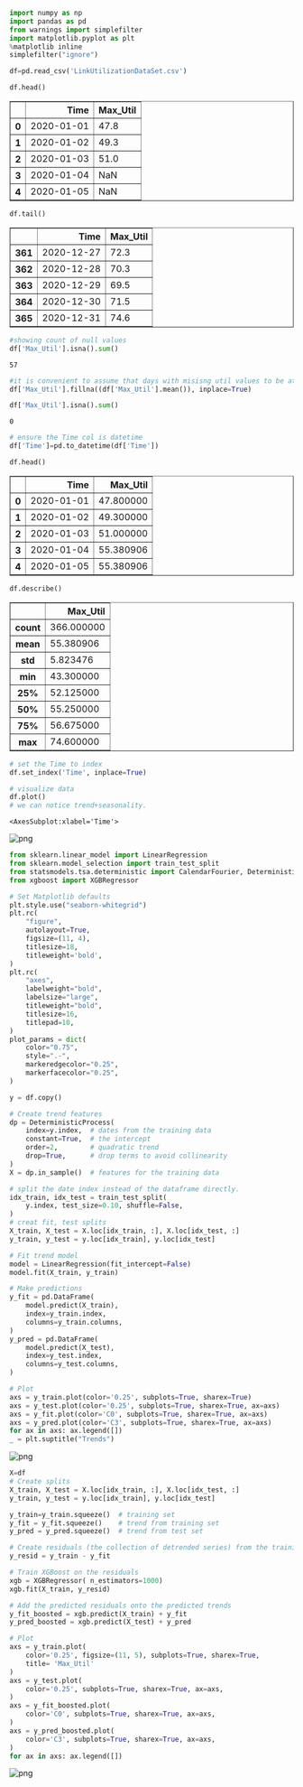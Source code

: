 ```python
import numpy as np
import pandas as pd
from warnings import simplefilter
import matplotlib.pyplot as plt
%matplotlib inline
simplefilter("ignore")
```


```python
df=pd.read_csv('LinkUtilizationDataSet.csv')
```


```python
df.head()
```




<div>
<style scoped>
    .dataframe tbody tr th:only-of-type {
        vertical-align: middle;
    }

    .dataframe tbody tr th {
        vertical-align: top;
    }

    .dataframe thead th {
        text-align: right;
    }
</style>
<table border="1" class="dataframe">
  <thead>
    <tr style="text-align: right;">
      <th></th>
      <th>Time</th>
      <th>Max_Util</th>
    </tr>
  </thead>
  <tbody>
    <tr>
      <th>0</th>
      <td>2020-01-01</td>
      <td>47.8</td>
    </tr>
    <tr>
      <th>1</th>
      <td>2020-01-02</td>
      <td>49.3</td>
    </tr>
    <tr>
      <th>2</th>
      <td>2020-01-03</td>
      <td>51.0</td>
    </tr>
    <tr>
      <th>3</th>
      <td>2020-01-04</td>
      <td>NaN</td>
    </tr>
    <tr>
      <th>4</th>
      <td>2020-01-05</td>
      <td>NaN</td>
    </tr>
  </tbody>
</table>
</div>




```python
df.tail()
```




<div>
<style scoped>
    .dataframe tbody tr th:only-of-type {
        vertical-align: middle;
    }

    .dataframe tbody tr th {
        vertical-align: top;
    }

    .dataframe thead th {
        text-align: right;
    }
</style>
<table border="1" class="dataframe">
  <thead>
    <tr style="text-align: right;">
      <th></th>
      <th>Time</th>
      <th>Max_Util</th>
    </tr>
  </thead>
  <tbody>
    <tr>
      <th>361</th>
      <td>2020-12-27</td>
      <td>72.3</td>
    </tr>
    <tr>
      <th>362</th>
      <td>2020-12-28</td>
      <td>70.3</td>
    </tr>
    <tr>
      <th>363</th>
      <td>2020-12-29</td>
      <td>69.5</td>
    </tr>
    <tr>
      <th>364</th>
      <td>2020-12-30</td>
      <td>71.5</td>
    </tr>
    <tr>
      <th>365</th>
      <td>2020-12-31</td>
      <td>74.6</td>
    </tr>
  </tbody>
</table>
</div>




```python
#showing count of null values
df['Max_Util'].isna().sum()
```




    57




```python
#it is convenient to assume that days with misisng util values to be at avg util
df['Max_Util'].fillna((df['Max_Util'].mean()), inplace=True)
```


```python
df['Max_Util'].isna().sum()
```




    0




```python
# ensure the Time col is datetime
df['Time']=pd.to_datetime(df['Time'])
```


```python
df.head()
```




<div>
<style scoped>
    .dataframe tbody tr th:only-of-type {
        vertical-align: middle;
    }

    .dataframe tbody tr th {
        vertical-align: top;
    }

    .dataframe thead th {
        text-align: right;
    }
</style>
<table border="1" class="dataframe">
  <thead>
    <tr style="text-align: right;">
      <th></th>
      <th>Time</th>
      <th>Max_Util</th>
    </tr>
  </thead>
  <tbody>
    <tr>
      <th>0</th>
      <td>2020-01-01</td>
      <td>47.800000</td>
    </tr>
    <tr>
      <th>1</th>
      <td>2020-01-02</td>
      <td>49.300000</td>
    </tr>
    <tr>
      <th>2</th>
      <td>2020-01-03</td>
      <td>51.000000</td>
    </tr>
    <tr>
      <th>3</th>
      <td>2020-01-04</td>
      <td>55.380906</td>
    </tr>
    <tr>
      <th>4</th>
      <td>2020-01-05</td>
      <td>55.380906</td>
    </tr>
  </tbody>
</table>
</div>




```python
df.describe()
```




<div>
<style scoped>
    .dataframe tbody tr th:only-of-type {
        vertical-align: middle;
    }

    .dataframe tbody tr th {
        vertical-align: top;
    }

    .dataframe thead th {
        text-align: right;
    }
</style>
<table border="1" class="dataframe">
  <thead>
    <tr style="text-align: right;">
      <th></th>
      <th>Max_Util</th>
    </tr>
  </thead>
  <tbody>
    <tr>
      <th>count</th>
      <td>366.000000</td>
    </tr>
    <tr>
      <th>mean</th>
      <td>55.380906</td>
    </tr>
    <tr>
      <th>std</th>
      <td>5.823476</td>
    </tr>
    <tr>
      <th>min</th>
      <td>43.300000</td>
    </tr>
    <tr>
      <th>25%</th>
      <td>52.125000</td>
    </tr>
    <tr>
      <th>50%</th>
      <td>55.250000</td>
    </tr>
    <tr>
      <th>75%</th>
      <td>56.675000</td>
    </tr>
    <tr>
      <th>max</th>
      <td>74.600000</td>
    </tr>
  </tbody>
</table>
</div>




```python
# set the Time to index
df.set_index('Time', inplace=True)
```


```python
# visualize data
df.plot()
# we can notice trend+seasonality.
```




    <AxesSubplot:xlabel='Time'>




    
![png](output_11_1.png)
    



```python
from sklearn.linear_model import LinearRegression
from sklearn.model_selection import train_test_split
from statsmodels.tsa.deterministic import CalendarFourier, DeterministicProcess
from xgboost import XGBRegressor
```


```python
# Set Matplotlib defaults
plt.style.use("seaborn-whitegrid")
plt.rc(
    "figure",
    autolayout=True,
    figsize=(11, 4),
    titlesize=18,
    titleweight='bold',
)
plt.rc(
    "axes",
    labelweight="bold",
    labelsize="large",
    titleweight="bold",
    titlesize=16,
    titlepad=10,
)
plot_params = dict(
    color="0.75",
    style=".-",
    markeredgecolor="0.25",
    markerfacecolor="0.25",
)
```


```python
y = df.copy()

# Create trend features
dp = DeterministicProcess(
    index=y.index,  # dates from the training data
    constant=True,  # the intercept
    order=2,        # quadratic trend
    drop=True,      # drop terms to avoid collinearity
)
X = dp.in_sample()  # features for the training data

# split the date index instead of the dataframe directly.
idx_train, idx_test = train_test_split(
    y.index, test_size=0.10, shuffle=False,
)
# creat fit, test splits
X_train, X_test = X.loc[idx_train, :], X.loc[idx_test, :]
y_train, y_test = y.loc[idx_train], y.loc[idx_test]

# Fit trend model
model = LinearRegression(fit_intercept=False)
model.fit(X_train, y_train)

# Make predictions
y_fit = pd.DataFrame(
    model.predict(X_train),
    index=y_train.index,
    columns=y_train.columns,
)
y_pred = pd.DataFrame(
    model.predict(X_test),
    index=y_test.index,
    columns=y_test.columns,
)

# Plot
axs = y_train.plot(color='0.25', subplots=True, sharex=True)
axs = y_test.plot(color='0.25', subplots=True, sharex=True, ax=axs)
axs = y_fit.plot(color='C0', subplots=True, sharex=True, ax=axs)
axs = y_pred.plot(color='C3', subplots=True, sharex=True, ax=axs)
for ax in axs: ax.legend([])
_ = plt.suptitle("Trends")
```


    
![png](output_14_0.png)
    



```python
X=df
# Create splits
X_train, X_test = X.loc[idx_train, :], X.loc[idx_test, :]
y_train, y_test = y.loc[idx_train], y.loc[idx_test]

y_train=y_train.squeeze()  # training set
y_fit = y_fit.squeeze()    # trend from training set
y_pred = y_pred.squeeze()  # trend from test set

# Create residuals (the collection of detrended series) from the training set
y_resid = y_train - y_fit

# Train XGBoost on the residuals
xgb = XGBRegressor( n_estimators=1000) 
xgb.fit(X_train, y_resid)

# Add the predicted residuals onto the predicted trends
y_fit_boosted = xgb.predict(X_train) + y_fit
y_pred_boosted = xgb.predict(X_test) + y_pred

# Plot
axs = y_train.plot(
    color='0.25', figsize=(11, 5), subplots=True, sharex=True,
    title= 'Max_Util'
)
axs = y_test.plot(
    color='0.25', subplots=True, sharex=True, ax=axs,
)
axs = y_fit_boosted.plot(
    color='C0', subplots=True, sharex=True, ax=axs,
)
axs = y_pred_boosted.plot(
    color='C3', subplots=True, sharex=True, ax=axs,
)
for ax in axs: ax.legend([])
```


    
![png](output_15_0.png)
    

